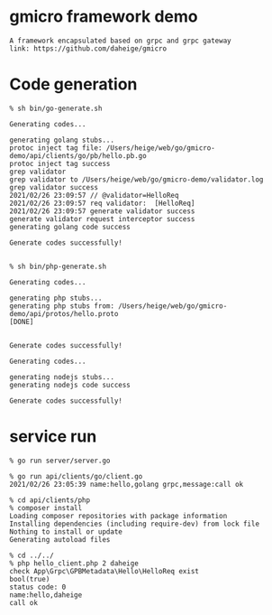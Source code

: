 # gmicro framework demo

    A framework encapsulated based on grpc and grpc gateway
    link: https://github.com/daheige/gmicro

# Code generation

    % sh bin/go-generate.sh

    Generating codes...
    
    generating golang stubs...
    protoc inject tag file: /Users/heige/web/go/gmicro-demo/api/clients/go/pb/hello.pb.go
    protoc inject tag success
    grep validator
    grep validator to /Users/heige/web/go/gmicro-demo/validator.log
    grep validator success
    2021/02/26 23:09:57 // @validator=HelloReq
    2021/02/26 23:09:57 req validator:  [HelloReq]
    2021/02/26 23:09:57 generate validator success
    generate validator request interceptor success
    generating golang code success
    
    Generate codes successfully!
    
    
    % sh bin/php-generate.sh

    Generating codes...
    
    generating php stubs...
    generating php stubs from: /Users/heige/web/go/gmicro-demo/api/protos/hello.proto
    [DONE]
    
    
    Generate codes successfully!
    
    Generating codes...
    
    generating nodejs stubs...
    generating nodejs code success
    
    Generate codes successfully!

# service run

    % go run server/server.go
    
    % go run api/clients/go/client.go
    2021/02/26 23:05:39 name:hello,golang grpc,message:call ok
    
    % cd api/clients/php
    % composer install
    Loading composer repositories with package information
    Installing dependencies (including require-dev) from lock file
    Nothing to install or update
    Generating autoload files
    
    % cd ../../
    % php hello_client.php 2 daheige
    check App\Grpc\GPBMetadata\Hello\HelloReq exist
    bool(true)
    status code: 0
    name:hello,daheige
    call ok

